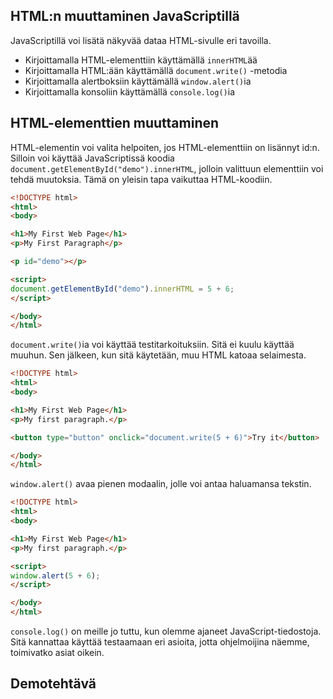 ## HTML:n muuttaminen JavaScriptillä

JavaScriptillä voi lisätä näkyvää dataa HTML-sivulle eri tavoilla.

- Kirjoittamalla HTML-elementtiin käyttämällä ``innerHTML``ää
- Kirjoittamalla HTML:ään käyttämällä ``document.write()`` -metodia
- Kirjoittamalla alertboksiin käyttämällä ``window.alert()``ia
- Kirjoittamalla konsoliin käyttämällä ``console.log()``ia


## HTML-elementtien muuttaminen

HTML-elementin voi valita helpoiten, jos HTML-elementtiin on lisännyt id:n. Silloin voi käyttää JavaScriptissä koodia ``document.getElementById("demo").innerHTML``, jolloin valittuun elementtiin voi tehdä muutoksia. Tämä on yleisin tapa vaikuttaa HTML-koodiin.

````html
<!DOCTYPE html>
<html>
<body>

<h1>My First Web Page</h1>
<p>My First Paragraph</p>

<p id="demo"></p>

<script>
document.getElementById("demo").innerHTML = 5 + 6;
</script>

</body>
</html>
````

``document.write()``ia voi käyttää testitarkoituksiin. Sitä ei kuulu käyttää muuhun. Sen jälkeen, kun sitä käytetään, muu HTML katoaa selaimesta.

````html
<!DOCTYPE html>
<html>
<body>

<h1>My First Web Page</h1>
<p>My first paragraph.</p>

<button type="button" onclick="document.write(5 + 6)">Try it</button>

</body>
</html>
````

``window.alert()`` avaa pienen modaalin, jolle voi antaa haluamansa tekstin.

````html
<!DOCTYPE html>
<html>
<body>

<h1>My First Web Page</h1>
<p>My first paragraph.</p>

<script>
window.alert(5 + 6);
</script>

</body>
</html>
````

``console.log()`` on meille jo tuttu, kun olemme ajaneet JavaScript-tiedostoja. Sitä kannattaa käyttää testaamaan eri asioita, jotta ohjelmoijina näemme, toimivatko asiat oikein.

## Demotehtävä